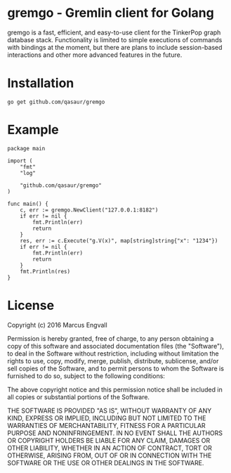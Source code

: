 # gremgo - Gremlin client for Golang

gremgo is a fast, efficient, and easy-to-use client for the TinkerPop graph database stack. Functionality is limited to simple executions of commands with bindings at the moment, but there are plans to include session-based interactions and other more advanced features in the future.

Installation
==========
```
go get github.com/qasaur/gremgo
```

Example
==========
```
package main

import (
	"fmt"
	"log"

	"github.com/qasaur/gremgo"
)

func main() {
	c, err := gremgo.NewClient("127.0.0.1:8182")
	if err != nil {
		fmt.Println(err)
    	return
	}
	res, err := c.Execute("g.V(x)", map[string]string{"x": "1234"})
	if err != nil {
		fmt.Println(err)
    	return
	}
	fmt.Println(res)
}
```

License
==========

Copyright (c) 2016 Marcus Engvall

Permission is hereby granted, free of charge, to any person obtaining a copy of this software and associated documentation files (the "Software"), to deal in the Software without restriction, including without limitation the rights to use, copy, modify, merge, publish, distribute, sublicense, and/or sell copies of the Software, and to permit persons to whom the Software is furnished to do so, subject to the following conditions:

The above copyright notice and this permission notice shall be included in all copies or substantial portions of the Software.

THE SOFTWARE IS PROVIDED "AS IS", WITHOUT WARRANTY OF ANY KIND, EXPRESS OR IMPLIED, INCLUDING BUT NOT LIMITED TO THE WARRANTIES OF MERCHANTABILITY, FITNESS FOR A PARTICULAR PURPOSE AND NONINFRINGEMENT. IN NO EVENT SHALL THE AUTHORS OR COPYRIGHT HOLDERS BE LIABLE FOR ANY CLAIM, DAMAGES OR OTHER LIABILITY, WHETHER IN AN ACTION OF CONTRACT, TORT OR OTHERWISE, ARISING FROM, OUT OF OR IN CONNECTION WITH THE SOFTWARE OR THE USE OR OTHER DEALINGS IN THE SOFTWARE.
